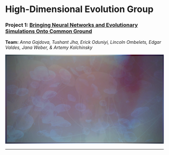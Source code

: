# High-Dimensional Evolution Group

### Project 1: [Bringing Neural Networks and Evolutionary Simulations Onto Common Ground](project_1.md)
**Team:** _Anna Gajdova, Tushant Jha, Erick Oduniyi, Lincoln Ombelets, Edgar Valdes, Jana Weber, & Artemy Kolchinsky_

![cover](cover-texture.png)

---


